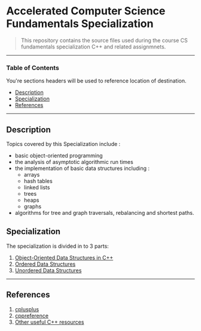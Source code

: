 # Accelerated Computer Science Fundamentals Specialization

> This repository contains the source files used during the course CS fundamentals specialization C++ and related assignmnets.

---

### Table of Contents
You're sections headers will be used to reference location of destination.

- [Description](#description)
- [Specialization](#specialization)
- [References](#references)

---

## Description

Topics covered by this Specialization include :
- basic object-oriented programming 
- the analysis of asymptotic algorithmic run times 
- the implementation of basic data structures including :
    - arrays 
    - hash tables 
    - linked lists 
    - trees 
    - heaps 
    - graphs
-  algorithms for tree and graph traversals, rebalancing and shortest paths.

## Specialization
The specialization is divided in to 3 parts:

1. [Object-Oriented Data Structures in C++](https://www.coursera.org/learn/cs-fundamentals-1) 
2. [Ordered Data Structures](https://www.coursera.org/learn/cs-fundamentals-2)
3. [Unordered Data Structures](https://www.coursera.org/learn/cs-fundamentals-3)

---
## References

1. [cplusplus](http://www.cplusplus.com/)
2. [cppreference](https://en.cppreference.com/w/)
3. [Other useful C++ resources](https://en.cppreference.com/w/cpp/links)
